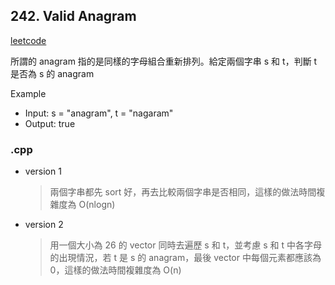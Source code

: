 ## 242. Valid Anagram
[leetcode](https://leetcode.com/problems/valid-anagram/description/)

所謂的 anagram 指的是同樣的字母組合重新排列。給定兩個字串 s 和 t，判斷 t 是否為 s 的 anagram

Example
- Input: s = "anagram", t = "nagaram"
- Output: true
### .cpp
- version 1
    > 兩個字串都先 sort 好，再去比較兩個字串是否相同，這樣的做法時間複雜度為 O(nlogn)
- version 2
    > 用一個大小為 26 的 vector 同時去遍歷 s 和 t，並考慮 s 和 t 中各字母的出現情況，若 t 是 s 的 anagram，最後 vector 中每個元素都應該為 0，這樣的做法時間複雜度為 O(n)